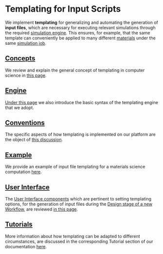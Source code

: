 # Templating for Input Scripts

We implement **templating** for generalizing and automating the generation of **input files**, which are necessary for executing relevant simulations through the required [simulation engine](../../software/components.md). This ensures, for example, that the same template can conveniently be applied to many different [materials](../../materials/overview.md) under the same [simulation job](../../jobs/overview.md).

## [Concepts](concept.md)

We review and explain the general concept of templating in computer science in [this page](concept.md). 

## [Engine](engine.md)

[Under this page](engine.md) we also introduce the basic syntax of the templating engine that we adopt.

## [Conventions](exabyte-conventions.md)

The specific aspects of how templating is implemented on our platform are the object of [this discussion](exabyte-conventions.md).

## [Example](examples.md)

We provide an example of input file templating for a materials science computation [here](examples.md).

## [User Interface](ui.md)

The [User Interface components](ui.md) which are pertinent to setting templating options, for the generation of input files during the [Design stage of a new Workflow](../../workflow-designer/overview.md), are reviewed [in this page](../../workflow-designer/unit-editor/input-templates.md).

## [Tutorials](../../tutorials/templating/overview.md)

More information about how templating can be adapted to different circumstances, are discussed in the corresponding Tutorial section of our documentation [here](../../tutorials/templating/overview.md).
